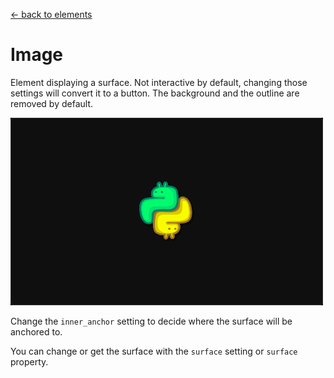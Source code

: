 [<- back to elements](../elements.md)

# Image

Element displaying a surface. Not interactive by default, changing those settings will convert it to a button. The background and the outline are removed by default.

![Image Example](../images/image.png)

Change the `inner_anchor` setting to decide where the surface will be anchored to.

You can change or get the surface with the `surface` setting or `surface` property.
